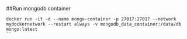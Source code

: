 
##Run mongodb container
````
docker run -it -d --name mongo-container -p 27017:27017 --network mydockernetwork --restart always -v mongodb_data_container:/data/db mongo:latest
``